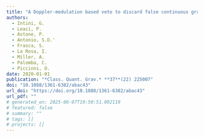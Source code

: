 ```yaml
---
title: "A Doppler-modulation based veto to discard false continuous gravitational-wave candidates"
authors:
  - Intini, G.
  - Leaci, P.
  - Astone, P.
  - Antonio, S.D.'
  - Frasca, S.
  - La Rosa, I.
  - Miller, A.
  - Palomba, C.
  - Piccinni, O.
date: 2020-01-01
publication: "*Class. Quant. Grav.* **37**(22) 225007"
doi: "10.1088/1361-6382/abac43"
url_doi: "https://doi.org/10.1088/1361-6382/abac43"
url_pdf: ""
# generated_on: 2025-06-07T19:50:51.092119
# featured: false
# summary: ""
# tags: []
# projects: []
---
```

